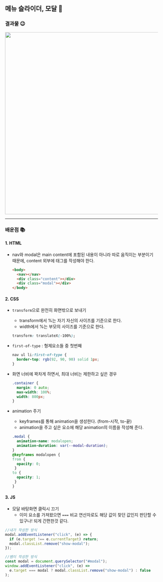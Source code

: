 ## 메뉴 슬라이더, 모달 🌱 

### 결과물 😉
<img src="https://user-images.githubusercontent.com/68495264/212687656-fb52deaf-ed75-4204-ab75-c747637dc249.gif" width="600px"/>

---

### 배운점 📚

#### 1. HTML

- nav와 modal은 main content에 포함된 내용이 아니라 따로 움직이는 부분이기 때문에, content 외부에 태그를 작성해야 한다.

  ```html
  <body>
    <nav></nav>
    <div class="content"></div>
    <div class="modal"></div>
  </body>
  ```

#### 2. CSS

- `transform`으로 완전히 화면밖으로 보내기
  - transform에서 %는 자기 자신의 사이즈를 기준으로 한다.
  - width에서 %는 부모의 사이즈를 기준으로 한다.
  ```css
  transform: translateX(-100%);
  ```
- `first-of-type` : 형제요소들 중 첫번째
  ```css
  nav ul li:first-of-type {
    border-top: rgb(92, 90, 90) solid 1px;
  }
  ```
- 화면 너비에 꽉차게 하면서, 최대 너비는 제한하고 싶은 경우
  ```css
  .container {
    margin: 0 auto;
    max-width: 100%;
    width: 800px;
  }
  ```
- animation 주기
  - keyframes를 통해 animation을 생성한다. (from-시작, to-끝)
  - animation을 주고 싶은 요소에 해당 animation의 이름을 작성해 준다.

  ```css
  .modal {
    animation-name: modalopen;
    animation-duration: var(--modal-duration);
  }
  @keyframes modalopen {
  from {
    opacity: 0;
   }
  to {
    opacity: 1;
   }
  }
  ```

#### 3. JS

- 모달 바탕화면 클릭시 끄기
  - 이미 요소를 가져왔으면 `===` 비교 연산자로도 해당 값이 찾던 값인지 판단할 수 있구나!
    되게 간편한것 같다.

```js
//내가 작성한 방식
modal.addEventListener("click", (e) => {
  if (e.target !== e.currentTarget) return;
  modal.classList.remove("show-modal");
});
```

```js
//쌤이 작성한 방식
const modal = document.querySelector("#modal");
window.addEventListener("click", (e) =>
  e.target === modal ? modal.classList.remove("show-modal") : false
);
```
